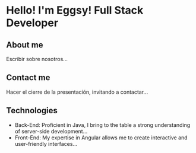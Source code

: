 # Hello! I'm Eggsy! Full Stack Developer


## About me 

Escribir sobre nosotros...

## Contact me

Hacer el cierre de la presentación, invitando a contactar...

## Technologies
- Back-End: Proficient in Java, I bring to the table a strong understanding of server-side development...
- Front-End: My expertise in Angular allows me to create interactive and user-friendly interfaces...
